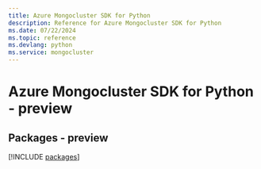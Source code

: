 ```yaml
---
title: Azure Mongocluster SDK for Python
description: Reference for Azure Mongocluster SDK for Python
ms.date: 07/22/2024
ms.topic: reference
ms.devlang: python
ms.service: mongocluster
---
```

# Azure Mongocluster SDK for Python - preview
## Packages - preview
[!INCLUDE [packages](mongocluster-index.md)]